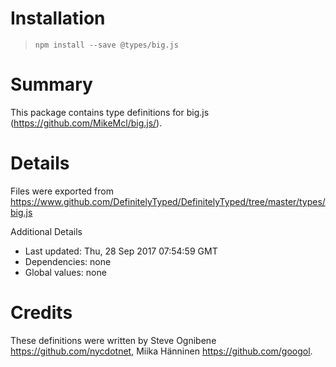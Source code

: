 # Installation
> `npm install --save @types/big.js`

# Summary
This package contains type definitions for big.js (https://github.com/MikeMcl/big.js/).

# Details
Files were exported from https://www.github.com/DefinitelyTyped/DefinitelyTyped/tree/master/types/big.js

Additional Details
 * Last updated: Thu, 28 Sep 2017 07:54:59 GMT
 * Dependencies: none
 * Global values: none

# Credits
These definitions were written by Steve Ognibene <https://github.com/nycdotnet>, Miika Hänninen <https://github.com/googol>.
